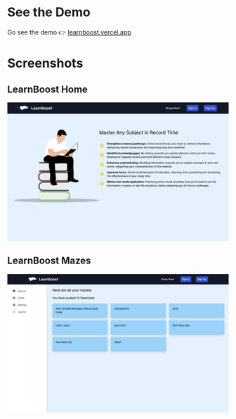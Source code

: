 # See the Demo

Go see the demo 👉 [learnboost.vercel.app](https://learnboost.vercel.app/)

# Screenshots

## LearnBoost Home

![LearnBoost Home](public/screenshots-home.png)

## LearnBoost Mazes

![LearnBoost Study](public/screenshots-mazes.png)
